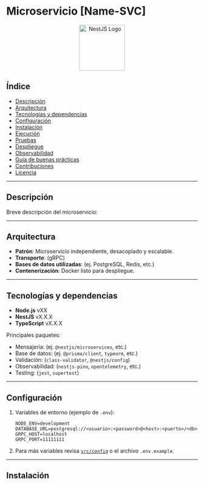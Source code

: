 # Microservicio [Name-SVC]

<p align="center">
  <a href="http://nestjs.com/" target="_blank">
    <img src="https://nestjs.com/img/logo-small.svg" width="120" alt="NestJS Logo" />
  </a>
</p>

## Índice

- [Descripción](#descripción)
- [Arquitectura](#arquitectura)
- [Tecnologías y dependencias](#tecnologías-y-dependencias)
- [Configuración](#configuración)
- [Instalación](#instalación)
- [Ejecución](#ejecución)
- [Pruebas](#pruebas)
- [Despliegue](#despliegue)
- [Observabilidad](#observabilidad)
- [Guía de buenas prácticas](#guía-de-buenas-prácticas)
- [Contribuciones](#contribuciones)
- [Licencia](#licencia)

---

## Descripción

Breve descripción del microservicio:

---

## Arquitectura

- **Patrón**: Microservicio independiente, desacoplado y escalable.
- **Transporte**: (gRPC)
- **Bases de datos utilizadas**: (ej. PostgreSQL, Redis, etc.)
- **Contenerización**: Docker listo para despliegue.

---

## Tecnologías y dependencias

- **Node.js** vXX
- **NestJS** vX.X.X
- **TypeScript** vX.X.X

Principales paquetes:
- Mensajería: (ej. `@nestjs/microservices`, etc.)
- Base de datos: (ej. `@prisma/client`, `typeorm`, etc.)
- Validación: (`class-validator`, `@nestjs/config`)
- Observabilidad: (`nestjs-pino`, `opentelemetry`, etc.)
- Testing: (`jest`, `supertest`)

---

## Configuración

1. Variables de entorno (ejemplo de `.env`):

   ```env
   NODE_ENV=development
   DATABASE_URL=postgresql://<usuario>:<password>@<host>:<puerto>/<db>
   GRPC_HOST=localhost
   GRPC_PORT=11111111
   ```

2. Para más variables revisa [`src/config`](./src/config) o el archivo `.env.example`.

---

## Instalación

